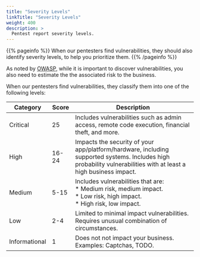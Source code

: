 ```yaml
---
title: "Severity Levels"
linkTitle: "Severity Levels"
weight: 400
description: >
  Pentest report severity levels.
---
```


{{% pageinfo %}}
When our pentesters find vulnerabilities, they should also identify severity
levels, to help you prioritize them.
{{% /pageinfo %}}

As noted by [OWASP](https://owasp.org/www-community/OWASP_Risk_Rating_Methodology), 
while it is important to discover vulnerabilities, you also need to estimate the
the associated risk to the business.

When our pentesters find vulnerabilities, they classify them into one of the
following levels:

| Category      | Score | Description                                                                                                                                                     |
|---------------|-------|-----------------------------------------------------------------------------------------------------------------------------------------------------------------|
| Critical      | 25    | Includes vulnerabilities such as admin access, remote code execution, financial theft, and more.                                                                 |
| High          | 16-24 | Impacts the security of your app/platform/hardware, including supported systems. Includes high probability vulnerabilities with at least a high business impact. |
| Medium        | 5-15  | Includes vulnerabilities that are: <br>  * Medium risk, medium impact. <br>  * Low risk, high impact. <br>  * High risk, low impact. <br>                          |
| Low           | 2-4   | Limited to minimal impact vulnerabilities. Requires unusual combination of circumstances.                                                                       |
| Informational | 1     | Does not not impact your business. Examples: Captchas, TODO.                                                                                                     |
